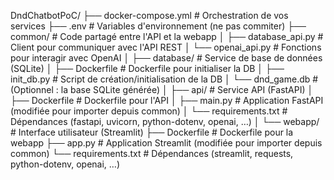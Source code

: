 DndChatbotPoC/
├── docker-compose.yml         # Orchestration de vos services
├── .env                       # Variables d'environnement (ne pas commiter)
├── common/                    # Code partagé entre l'API et la webapp
│   ├── database_api.py        # Client pour communiquer avec l'API REST
│   └── openai_api.py          # Fonctions pour interagir avec OpenAI
│
├── database/                  # Service de base de données (SQLite)
│   ├── Dockerfile             # Dockerfile pour initialiser la DB
│   ├── init_db.py             # Script de création/initialisation de la DB
│   └── dnd_game.db            # (Optionnel : la base SQLite générée)
│
├── api/                       # Service API (FastAPI)
│   ├── Dockerfile             # Dockerfile pour l'API
│   ├── main.py                # Application FastAPI (modifiée pour importer depuis common)
│   └── requirements.txt       # Dépendances (fastapi, uvicorn, python-dotenv, openai, …)
│
└── webapp/                    # Interface utilisateur (Streamlit)
    ├── Dockerfile             # Dockerfile pour la webapp
    ├── app.py                 # Application Streamlit (modifiée pour importer depuis common)
    └── requirements.txt       # Dépendances (streamlit, requests, python-dotenv, openai, …)

